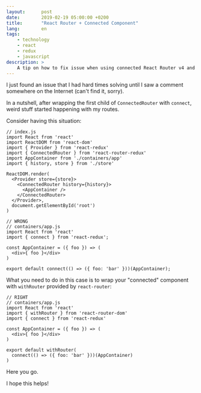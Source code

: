 ```yaml
---
layout:      post
date:        2019-02-19 05:00:00 +0200
title:       "React Router + Connected Component"
lang:        en
tags:
    - technology
    - react
    - redux
    - javascript
description: >
    A tip on how to fix issue when using connected React Router v4 and Redux in React
---
```

I just found an issue that I had hard times solving until I saw a
comment somewhere on the Internet (can't find it, sorry).

In a nutshell, after wrapping the first child of `ConnectedRouter` with `connect`, weird stuff started happening with my routes.

Consider having this situation:

```
// index.js
import React from 'react'
import ReactDOM from 'react-dom'
import { Provider } from 'react-redux'
import { ConnectedRouter } from 'react-router-redux'
import AppContainer from './containers/app'
import { history, store } from './store'

ReactDOM.render(
  <Provider store={store}>
    <ConnectedRouter history={history}>
      <AppContainer />
    </ConnectedRouter>
  </Provider>,
  document.getElementById('root')
)
```

```
// WRONG
// containers/app.js
import React from 'react'
import { connect } from 'react-redux';

const AppContainer = ({ foo }) => (
  <div>{ foo }</div>
)

export default connect(() => ({ foo: 'bar' }))(AppContainer);
```

What you need to do in this case is to wrap your "connected" component with `withRouter` provided by `react-router`:

```
// RIGHT
// containers/app.js
import React from 'react'
import { withRouter } from 'react-router-dom'
import { connect } from 'react-redux'

const AppContainer = ({ foo }) => (
  <div>{ foo }</div>
)

export default withRouter(
  connect(() => ({ foo: 'bar' }))(AppContainer)
)
```

Here you go.

I hope this helps!
